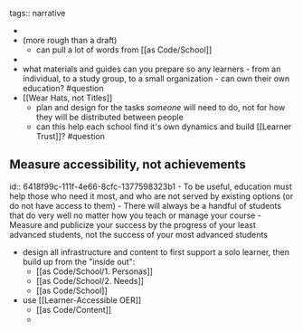 tags:: narrative

-
- (more rough than a draft)
	- can pull a lot of words from [[as Code/School]]
-
- what materials and guides can you prepare so any learners - from an individual, to a study group, to a small organization - can own their own education? #question
- [[Wear Hats, not Titles]]
	- plan and design for the tasks _someone_  will need to do, not for how they will be distributed between people
	- can this help each school find it's own dynamics and build [[Learner Trust]]? #question
## Measure accessibility, not achievements
id:: 6418f99c-111f-4e66-8cfc-1377598323b1
	- To be useful, education must help those who need it most, and who are not served by existing options (or do not have access to them)
	- There will always be a handful of students that do very well no matter how you teach or manage your course
	- Measure and publicize your success by the progress of your least advanced students, not the success of your most advanced students
- design all infrastructure and content to first support a solo learner, then build up from the "inside out":
	- [[as Code/School/1. Personas]]
	- [[as Code/School/2. Needs]]
	- [[as Code/School]]
- use [[Learner-Accessible OER]]
	- [[as Code/Content]]
	-